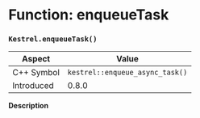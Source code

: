 
# Function: enqueueTask
### `Kestrel.enqueueTask()`

| Aspect | Value |
| --- | --- |
| C++ Symbol | `kestrel::enqueue_async_task()` |
| Introduced | 0.8.0 |

**Description**


